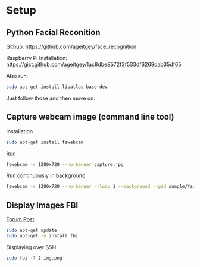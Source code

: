 # Setup

## Python Facial Reconition

Github: https://github.com/ageitgey/face_recognition

Raspberry Pi Installation: https://gist.github.com/ageitgey/1ac8dbe8572f3f533df6269dab35df65

Also run:
```bash
sudo apt-get install libatlas-base-dev
```

Just follow those and then move on.

## Capture webcam image (command line tool)

Installation 
```bash
sudo apt-get install fswebcam
```

Run

```bash
fswebcam -r 1280x720 --no-banner capture.jpg
```

Run continuously in background
```bash
fswebcam -r 1280x720 --no-banner --loop 1 --background --pid sample/fswebcam_pid.txt sample/capture.jpg
```

## Display Images FBI

[Forum Post](https://www.raspberrypi-spy.co.uk/2017/02/how-to-display-images-on-raspbian-command-line-with-fbi/)

```bash
sudo apt-get update
sudo apt-get -y install fbi
```

Displaying over SSH

```bash
sudo fbi -T 2 img.png
```

